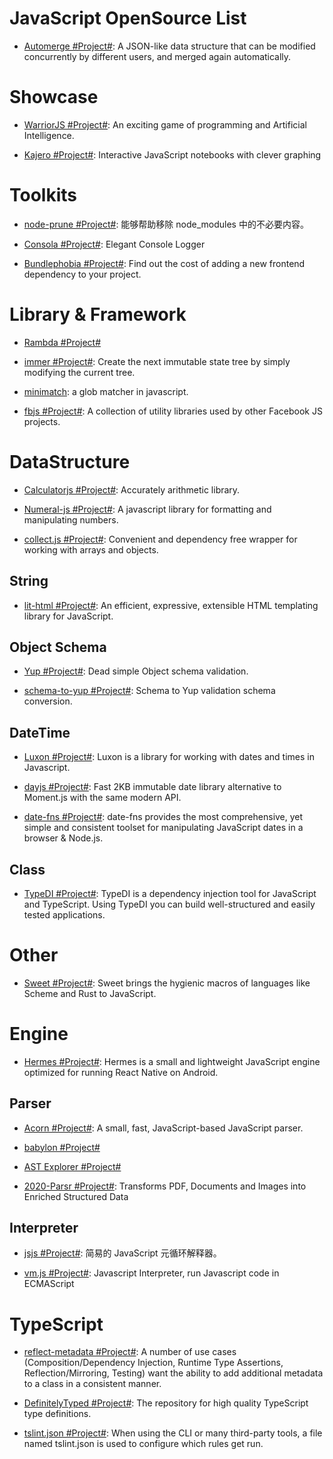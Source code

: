 # JavaScript OpenSource List

- [Automerge #Project#](https://github.com/automerge/automerge): A JSON-like data structure that can be modified concurrently by different users, and merged again automatically.

# Showcase

- [WarriorJS #Project#](https://github.com/olistic/warriorjs): An exciting game of programming and Artificial Intelligence.

- [Kajero #Project#](https://github.com/JoelOtter/kajero): Interactive JavaScript notebooks with clever graphing

# Toolkits

- [node-prune #Project#](https://github.com/tj/node-prune): 能够帮助移除 node_modules 中的不必要内容。

- [Consola #Project#](https://github.com/nuxt/consola): Elegant Console Logger

- [Bundlephobia #Project#](https://github.com/pastelsky/bundlephobia): Find out the cost of adding a new frontend dependency to your project.

# Library & Framework

- [Rambda #Project#](http://ramdajs.com/0.22.1/index.html)

- [immer #Project#](https://github.com/mweststrate/immer): Create the next immutable state tree by simply modifying the current tree.

- [minimatch](https://github.com/isaacs/minimatch): a glob matcher in javascript.

- [fbjs #Project#](https://github.com/facebook/fbjs): A collection of utility libraries used by other Facebook JS projects.

# DataStructure

- [Calculatorjs #Project#](https://github.com/fzred/calculatorjs): Accurately arithmetic library.

- [Numeral-js #Project#](https://github.com/adamwdraper/Numeral-js): A javascript library for formatting and manipulating numbers.

- [collect.js #Project#](https://github.com/ecrmnn/collect.js): Convenient and dependency free wrapper for working with arrays and objects.

## String

- [lit-html #Project#](https://github.com/Polymer/lit-html): An efficient, expressive, extensible HTML templating library for JavaScript.

## Object Schema

- [Yup #Project#](https://github.com/jquense/yup): Dead simple Object schema validation.

- [schema-to-yup #Project#](https://github.com/kristianmandrup/schema-to-yup): Schema to Yup validation schema conversion.

## DateTime

- [Luxon #Project#](https://github.com/moment/luxon): Luxon is a library for working with dates and times in Javascript.

- [dayjs #Project#](https://github.com/xx45/dayjs): Fast 2KB immutable date library alternative to Moment.js with the same modern API.

- [date-fns #Project#](https://date-fns.org/): date-fns provides the most comprehensive, yet simple and consistent toolset for manipulating JavaScript dates in a browser & Node.js.

## Class

- [TypeDI #Project#](https://github.com/typestack/typedi): TypeDI is a dependency injection tool for JavaScript and TypeScript. Using TypeDI you can build well-structured and easily tested applications.

# Other

- [Sweet #Project#](https://www.sweetjs.org/): Sweet brings the hygienic macros of languages like Scheme and Rust to JavaScript.

# Engine

- [Hermes #Project#](https://github.com/facebook/hermes): Hermes is a small and lightweight JavaScript engine optimized for running React Native on Android.

## Parser

- [Acorn #Project#](https://github.com/ternjs/acorn): A small, fast, JavaScript-based JavaScript parser.

- [babylon #Project#](https://github.com/babel/babylon)

- [AST Explorer #Project#](https://astexplorer.net/)

- [2020-Parsr #Project#](https://github.com/axa-group/Parsr): Transforms PDF, Documents and Images into Enriched Structured Data

## Interpreter

- [jsjs #Project#](https://github.com/bramblex/jsjs): 简易的 JavaScript 元循环解释器。

- [vm.js #Project#](https://github.com/axetroy/vm.js): Javascript Interpreter, run Javascript code in ECMAScript

# TypeScript

- [reflect-metadata #Project#](https://www.npmjs.com/package/reflect-metadata): A number of use cases (Composition/Dependency Injection, Runtime Type Assertions, Reflection/Mirroring, Testing) want the ability to add additional metadata to a class in a consistent manner.

- [DefinitelyTyped #Project#](https://github.com/DefinitelyTyped/DefinitelyTyped): The repository for high quality TypeScript type definitions.

- [tslint.json #Project#](https://palantir.github.io/tslint/usage/tslint-json/): When using the CLI or many third-party tools, a file named tslint.json is used to configure which rules get run.

